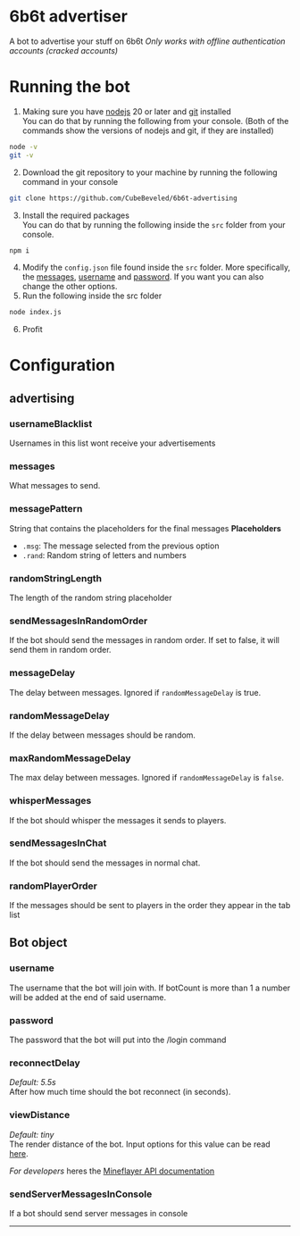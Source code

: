 # 6b6t advertiser
A bot to advertise your stuff on 6b6t
*Only works with offline authentication accounts (cracked accounts)*

# Running the bot
1. Making sure you have [nodejs](https://nodejs.org/en) 20 or later and [git](https://git-scm.com/) installed<br>
You can do that by running the following from your console. (Both of the commands show the versions of nodejs and git, if they are installed)
```sh
node -v
git -v
```
2. Download the git repository to your machine by running the following command in your console
```sh
git clone https://github.com/CubeBeveled/6b6t-advertising
```
3. Install the required packages<br>
You can do that by running the following inside the `src` folder from your console.
```sh
npm i
```
4. Modify the `config.json` file found inside the `src` folder. More specifically, the [messages](https://github.com/CubeBeveled/6b6t-advertising?tab=readme-ov-file#messages), [username](https://github.com/CubeBeveled/6b6t-advertising?tab=readme-ov-file#username) and [password](https://github.com/CubeBeveled/6b6t-advertising?tab=readme-ov-file#username). If you want you can also change the other options.
5. Run the following inside the src folder
```sh
node index.js
```
6. Profit

# Configuration
## advertising
### usernameBlacklist
Usernames in this list wont receive your advertisements

### messages
What messages to send.

### messagePattern
String that contains the placeholders for the final messages
**Placeholders**
* `.msg`: The message selected from the previous option
* `.rand`: Random string of letters and numbers

### randomStringLength
The length of the random string placeholder

### sendMessagesInRandomOrder
If the bot should send the messages in random order. If set to false, it will send them in random order.

### messageDelay
The delay between messages. Ignored if `randomMessageDelay` is true.

### randomMessageDelay
If the delay between messages should be random.

### maxRandomMessageDelay
The max delay between messages. Ignored if `randomMessageDelay` is `false`.

### whisperMessages
If the bot should whisper the messages it sends to players.

### sendMessagesInChat
If the bot should send the messages in normal chat.

### randomPlayerOrder
If the messages should be sent to players in the order they appear in the tab list

## Bot object
### username
The username that the bot will join with. If botCount is more than 1 a number will be added at the end of said username.

### password
The password that the bot will put into the /login command

### reconnectDelay
*Default: 5.5s*<br>
After how much time should the bot reconnect (in seconds).

### viewDistance
*Default: tiny*<br>
The render distance of the bot. Input options for this value can be read [here](https://github.com/PrismarineJS/mineflayer/blob/master/docs/api.md#botsettingsviewdistance).

*For developers* heres the [Mineflayer API documentation](https://github.com/PrismarineJS/mineflayer/blob/master/docs/api.md)

### sendServerMessagesInConsole
If a bot should send server messages in console
___